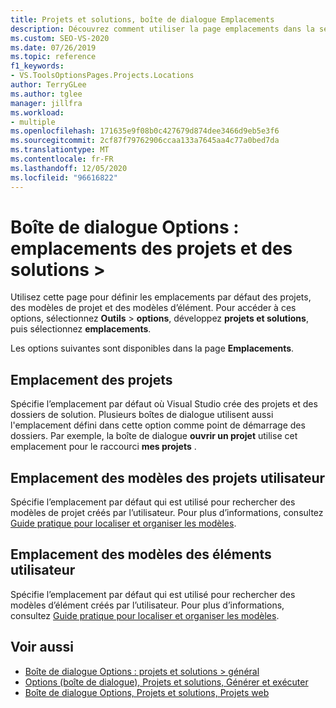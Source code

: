```yaml
---
title: Projets et solutions, boîte de dialogue Emplacements
description: Découvrez comment utiliser la page emplacements dans la section projets et solutions pour définir les emplacements par défaut des projets, des modèles de projet et des modèles d’élément.
ms.custom: SEO-VS-2020
ms.date: 07/26/2019
ms.topic: reference
f1_keywords:
- VS.ToolsOptionsPages.Projects.Locations
author: TerryGLee
ms.author: tglee
manager: jillfra
ms.workload:
- multiple
ms.openlocfilehash: 171635e9f08b0c427679d874dee3466d9eb5e3f6
ms.sourcegitcommit: 2cf87f79762906ccaa133a7645aa4c77a0bed7da
ms.translationtype: MT
ms.contentlocale: fr-FR
ms.lasthandoff: 12/05/2020
ms.locfileid: "96616822"
---
```

# <a name="options-dialog-box-projects-and-solutions--locations"></a>Boîte de dialogue Options : emplacements des projets et des solutions \>

Utilisez cette page pour définir les emplacements par défaut des projets, des modèles de projet et des modèles d’élément. Pour accéder à ces options, sélectionnez **Outils**  >  **options**, développez **projets et solutions**, puis sélectionnez **emplacements**.

Les options suivantes sont disponibles dans la page **Emplacements**.

## <a name="projects-location"></a>Emplacement des projets

Spécifie l’emplacement par défaut où Visual Studio crée des projets et des dossiers de solution. Plusieurs boîtes de dialogue utilisent aussi l'emplacement défini dans cette option comme point de démarrage des dossiers. Par exemple, la boîte de dialogue **ouvrir un projet** utilise cet emplacement pour le raccourci **mes projets** .

## <a name="user-project-templates-location"></a>Emplacement des modèles des projets utilisateur

Spécifie l’emplacement par défaut qui est utilisé pour rechercher des modèles de projet créés par l’utilisateur. Pour plus d’informations, consultez [Guide pratique pour localiser et organiser les modèles](../../ide/how-to-locate-and-organize-project-and-item-templates.md).

## <a name="user-item-templates-location"></a>Emplacement des modèles des éléments utilisateur

Spécifie l’emplacement par défaut qui est utilisé pour rechercher des modèles d’élément créés par l’utilisateur. Pour plus d’informations, consultez [Guide pratique pour localiser et organiser les modèles](../../ide/how-to-locate-and-organize-project-and-item-templates.md).

## <a name="see-also"></a>Voir aussi

- [Boîte de dialogue Options : projets et solutions \> général](projects-and-solutions-options-dialog-box.md)
- [Options (boîte de dialogue), Projets et solutions, Générer et exécuter](../../ide/reference/options-dialog-box-projects-and-solutions-build-and-run.md)
- [Boîte de dialogue Options, Projets et solutions, Projets web](../../ide/reference/options-dialog-box-projects-and-solutions-web-projects.md)
